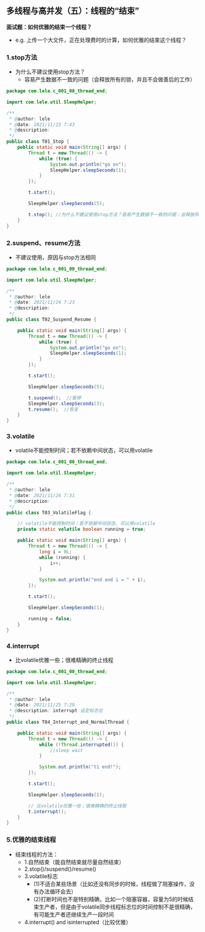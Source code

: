 ## 多线程与高并发（五）：线程的“结束”

**面试题：如何优雅的结束一个线程？**
- e.g. 上传一个大文件，正在处理费时的计算，如何优雅的结束这个线程？

### 1.stop方法

- 为什么不建议使用stop方法？
  - 容易产生数据不一致的问题（会释放所有的锁，并且不会做善后的工作）

```java
package com.lele.c_001_00_thread_end;

import com.lele.util.SleepHelper;

/**
 * @author: lele
 * @date: 2021/11/23 7:43
 * @description:
 */
public class T01_Stop {
    public static void main(String[] args) {
        Thread t = new Thread(() -> {
            while (true) {
                System.out.println("go on");
                SleepHelper.sleepSeconds(1);
            }
        });

        t.start();

        SleepHelper.sleepSeconds(5);

        t.stop(); //为什么不建议使用stop方法？容易产生数据不一致的问题；会释放所有的锁，并且不会做善后的工作
    }
}
```

### 2.suspend、resume方法

- 不建议使用，原因与stop方法相同

```java
package com.lele.c_001_00_thread_end;

import com.lele.util.SleepHelper;

/**
 * @author: lele
 * @date: 2021/11/24 7:23
 * @description:
 */
public class T02_Suspend_Resume {

    public static void main(String[] args) {
        Thread t = new Thread(() -> {
            while (true) {
                System.out.println("go on");
                SleepHelper.sleepSeconds(1);
            }
        });

        t.start();

        SleepHelper.sleepSeconds(5);

        t.suspend();  //暂停
        SleepHelper.sleepSeconds(3);
        t.resume();  //恢复
    }
}
```

### 3.volatile

- volatile不能控制时间；若不依赖中间状态，可以用volatile

```java
package com.lele.c_001_00_thread_end;

import com.lele.util.SleepHelper;

/**
 * @author: lele
 * @date: 2021/11/24 7:31
 * @description:
 */
public class T03_VolatileFlag {

    // volatile不能控制时间；若不依赖中间状态，可以用volatile
    private static volatile boolean running = true;

    public static void main(String[] args) {
        Thread t = new Thread(() -> {
            long i = 0L;
            while (running) {
                i++;
            }

            System.out.println("end and i = " + i);
        });

        t.start();

        SleepHelper.sleepSeconds(1);

        running = false;
    }
}
```

### 4.interrupt

- 比volatile优雅一些；很难精确的终止线程

```java
package com.lele.c_001_00_thread_end;

import com.lele.util.SleepHelper;

/**
 * @author: lele
 * @date: 2021/11/25 7:29
 * @description: interrupt 设定标志位
 */
public class T04_Interrupt_and_NormalThread {

    public static void main(String[] args) {
        Thread t = new Thread(() -> {
            while (!Thread.interrupted()) {
                //sleep wait
            }

            System.out.println("t1 end!");
        });

        t.start();

        SleepHelper.sleepSeconds(1);

        // 比volatile优雅一些；很难精确的终止线程
        t.interrupt();
    }
}
```

### 5.优雅的结束线程

- 结束线程的方法：
  - 1.自然结束（能自然结束就尽量自然结束）
  - 2.stop()/suspend()/resume()
  - 3.volatile标志
    - (1)不适合某些场景（比如还没有同步的时候，线程做了阻塞操作，没有办法循环会去）
    - (2)打断时间也不是特别精确，比如一个阻塞容器，容量为5的时候结束生产者，但是由于volatile同步线程标志位的时间控制不是很精确，有可能生产者还继续生产一段时间
  - 4.interrupt() and isinterrupted（比较优雅）
